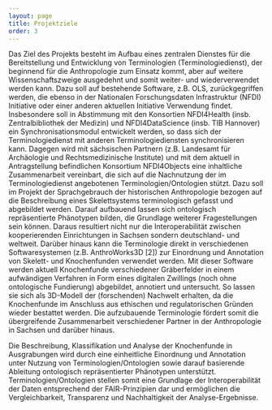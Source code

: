 ```yaml
---
layout: page
title: Projektziele
order: 3
---
```


Das Ziel des Projekts besteht im Aufbau eines zentralen Dienstes für die Bereitstellung und Entwicklung von Terminologien (Terminologiedienst), der beginnend für die Anthropologie zum Einsatz kommt, aber auf weitere Wissenschaftszweige ausgedehnt und somit weiter- und wiederverwendet werden kann.
Dazu soll auf bestehende Software, z.B. OLS, zurückgegriffen werden, die ebenso in der Nationalen Forschungsdaten Infrastruktur (NFDI) Initiative oder einer anderen aktuellen Initiative Verwendung findet.
Insbesondere soll in Abstimmung mit den Konsortien NFDI4Health (insb. Zentralbibliothek der Medizin) und NFDI4DataScience (insb. TIB Hannover) ein Synchronisationsmodul entwickelt werden, so dass sich der Terminologiedienst mit anderen Terminologiediensten synchronisieren kann.
Dagegen wird mit sächsischen Partnern (z.B. Landesamt für Archäologie und Rechtsmedizinische Institute) und mit dem aktuell in Antragstellung befindlichen Konsortium NFDI4Objects eine inhaltliche Zusammenarbeit vereinbart, die sich auf die Nachnutzung der im Terminologiedienst angebotenen Terminologien/Ontologien stützt.
Dazu soll im Projekt der Sprachgebrauch der historischen Anthropologie bezogen auf die Beschreibung eines Skelettsystems terminologisch gefasst und abgebildet werden.
Darauf aufbauend lassen sich ontologisch repräsentierte Phänotypen bilden, die Grundlage weiterer Fragestellungen sein können.
Daraus resultiert nicht nur die Interoperabilität zwischen kooperierenden Einrichtungen in Sachsen sondern deutschland- und weltweit.
Darüber hinaus kann die Terminologie direkt in verschiedenen Softwaresystemen (z.B. AnthroWorks3D [2]) zur Einordnung und Annotation von Skelett- und Knochenfunden verwendet werden.
Mit dieser Software werden aktuell Knochenfunde verschiedener Gräberfelder in einem aufwändigen Verfahren in Form eines digitalen Zwillings (noch ohne ontologische Fundierung) abgebildet, annotiert und untersucht.
So lassen sie sich als 3D-Modell der (forschenden) Nachwelt erhalten, da die Knochenfunde im Anschluss aus ethischen und regulatorischen Gründen wieder bestattet werden.
Die aufzubauende Terminologie fördert somit die übergreifende Zusammenarbeit verschiedener Partner in der Anthropologie in Sachsen und darüber hinaus.

Die Beschreibung, Klassifikation und Analyse der Knochenfunde in Ausgrabungen wird durch eine einheitliche Einordnung und Annotation unter Nutzung von Terminologien/Ontologien sowie darauf basierende Ableitung ontologisch repräsentierter Phänotypen unterstützt.
Terminologien/Ontologien stellen somit eine Grundlage der Interoperabilität der Daten entsprechend der FAIR-Prinzipien dar und ermöglichen die Vergleichbarkeit, Transparenz und Nachhaltigkeit der Analyse-Ergebnisse. 
